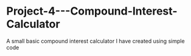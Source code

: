 # Project-4---Compound-Interest-Calculator
A small basic compound interest calculator I have created using simple code
